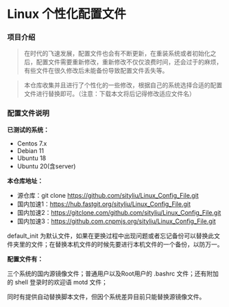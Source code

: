 # Linux 个性化配置文件


### 项目介绍

> 在时代的飞速发展，配置文件也会有不断更新，在重装系统或者初始化之后，配置文件需要重新修改，重新修改不仅仅浪费时间，还会过于的麻烦，有些文件在很久修改后未能备份导致配置文件丢失等。

> 本仓库收集并且进行了个性化的一些修改，根据自己的系统选择合适的配置文件进行替换即可。（注意：下载本文将后记得修改适应文件名）



### 配置文件说明

**已测试的系统：**
+ Centos 7.x
+ Debian 11
+ Ubuntu 18
+ Ubuntu 20(含server)


**本仓库地址：**
+ 源仓库：git clone https://github.com/sityliu/Linux_Config_File.git
+ 国内加速1：https://hub.fastgit.org/sityliu/Linux_Config_File.git
+ 国内加速2：https://gitclone.com/github.com/sityliu/Linux_Config_File.git
+ 国内加速3：https://github.com.cnpmjs.org/sityliu/Linux_Config_File.git


default_init 为默认文件，如果在更换过程中出现问题或者忘记备份可以替换此文件夹里的文件；在替换本机文件的时候先要进行本机文件的一个备份，以防万一。


**配置文件有：**

三个系统的国内源镜像文件；普通用户以及Root用户的 .bashrc 文件；还有附加的 shell 登录时的欢迎语 motd 文件；

同时有提供自动替换脚本文件，但因个系统差异目前只能替换源镜像文件。






